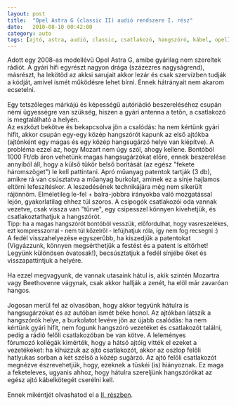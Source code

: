 ```yaml
---
layout: post
title:  "Opel Astra G (classic II) audió rendszere I. rész"
date:   2010-08-10 00:42:00
category: auto
tags: [ajtó, astra, audió, classic, csatlakozó, hangszóró, kábel, opel]
---
```


Adott egy 2008-as modellévű Opel Astra G, amibe gyárilag nem szereltek rádiót. A gyári hifi egyrészt nagyon drága (százezres nagyságrend), másrészt, ha lekötöd az akksi sarujait akkor lezár és csak szervízben tudják a kódját, amivel ismét működésre lehet bírni. Ennek hátrányait nem akarom ecsetelni.<br />
<br />
Egy tetszőleges márkájú és képességű autóriádió beszereléséhez csupán némi ügyességre van szükség, hiszen a gyári antenna a tetőn, a csatlakozó is megtalálható a helyén.<br />
Az eszközt bekötve és bekapcsolva jön a csalódás: ha nem kértünk gyári hifit, akkor csupán egy-egy közép hangszórót kapunk az első ajtókba (ajtónként egy magas és egy közép hangsugárzó helye van kiépítve). A probléma ezzel az, hogy Mozart nem úgy szól, ahogy kellene. Bontóból 1000 Ft/db áron vehetünk magas hangsugárzókat előre, ennek beszerelése annyiból áll, hogy a külső tükör belső borítását (az egész "fekete háromszöget") le kell pattintani. Apró műanyag patentok tartják (3 db), amikre rá van csúsztatva a műanyag burkolat, aminek ez a sínje hajlamos eltörni lefeszítéskor. A leszedésének technikájára még nem sikerült rájönnöm. Elméletileg le-fel + balra-jobbra irányokba való mozgatással lejön, gyakorlatilag ehhez túl szoros. A csipogók csatlakozói oda vannak vezetve, csak vissza van "tűrve", egy csipesszel könnyen kivehetjük, és csatlakoztathatjuk a hangszórót.<br />
<span class="Apple-style-span" style="font-size: small;">Tipp: ha a magas hangszórót bontóból vesszük, előfordulhat, hogy vasreszelékes, ezt kompresszorral - nem túl közelről - lefújhatjuk róla, így nem fog recsegni :)</span><br />
A fedél visszahelyezése egyszerűbb, ha kiszedjük a patentokat (Vigyázzunk, könnyen megsérthetjük a festést és a patent is eltörhet! Legyünk különösen óvatosak!), becsúsztatjuk a fedél sínjébe őket és visszapattintjuk a helyére.<br />
<br />
Ha ezzel megvagyunk, de&nbsp;vannak utasaink hátul is, akik szintén Mozartra vagy Beethovenre vágynak, csak akkor hallják a zenét, ha elöl már zavaróan hangos.<br />
<br />
Jogosan merül fel az olvasóban, hogy akkor tegyünk hátulra is hangsugárzókat és az autóban ismét béke honol. Az ajtókban látszik a hangszórók helye, a burkolatot levéve jön az újabb csalódás: ha nem kértünk gyári hifit, nem fogunk hangszóró vezetéket és csatlakozót találni, pedig a rádió felőli csatlakozóban be van kötve. A leleményes fórumozó&nbsp;kollégák kimérték, hogy a hátsó ajtóig vitték el ezeket a vezetékeket: ha kihúzzuk az ajtó csatlakozót, akkor az oszlop felőli hatlyukas sorban a két szélső a közép sugárzó. Az ajtó felőli csatlakozót megnézve észrevehetjük, hogy, ezeknek a tüskéi (is) hiányoznak. Ez maga a feketeleves, ugyanis ahhoz, hogy hátulra szereljünk hangszórókat az egész ajtó kábelkötegét cserélni kell.<br />
<br />
Ennek mikéntjét olvashatod el a <a href="http://var-log-balo.blogspot.com/2010/08/opel-astra-g-classic-ii-audio-rendszere.html">II. részben</a>.